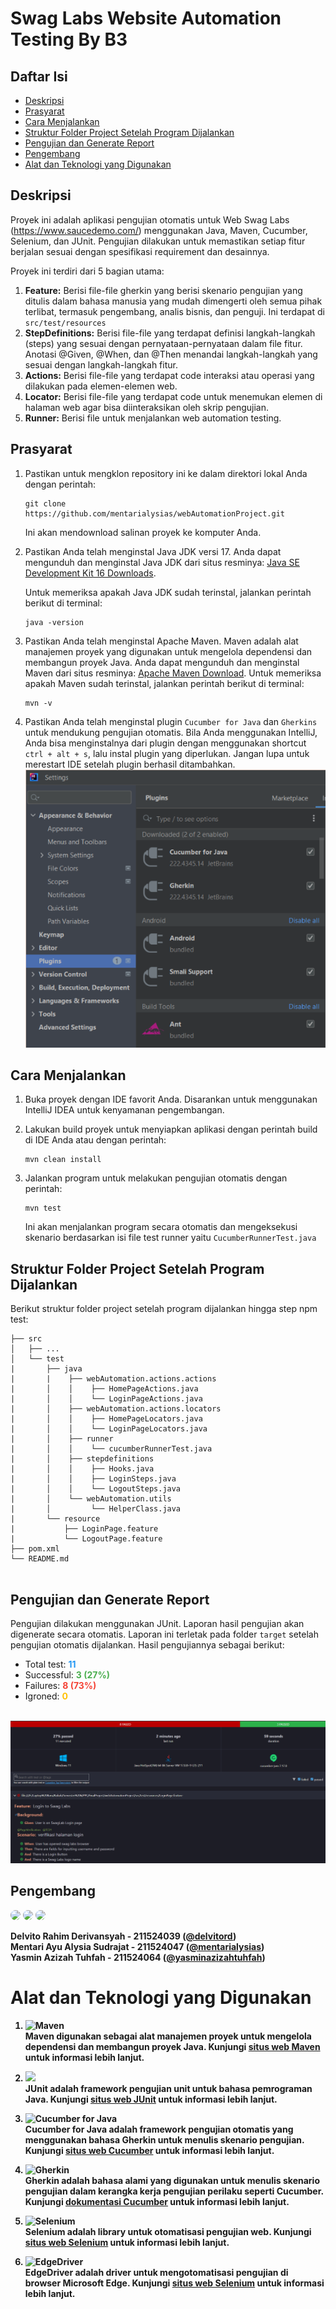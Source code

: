 # Swag Labs Website Automation Testing By B3

## Daftar Isi
- [Deskripsi](#deskripsi)
- [Prasyarat](#prasyarat)
- [Cara Menjalankan](#cara-menjalankan)
- [Struktur Folder Project Setelah Program Dijalankan](#struktur-folder-project-setelah-program-dijalankan)
- [Pengujian dan Generate Report](#pengujian-dan-generate-report)
- [Pengembang](#pengembang)
- [Alat dan Teknologi yang Digunakan](#alat-dan-teknologi-yang-digunakan)

## Deskripsi
Proyek ini adalah aplikasi pengujian otomatis untuk Web Swag Labs (https://www.saucedemo.com/) menggunakan Java, Maven, Cucumber, Selenium, dan JUnit. Pengujian dilakukan untuk memastikan setiap fitur berjalan sesuai dengan spesifikasi requirement dan desainnya.

Proyek ini terdiri dari 5 bagian utama: 
1. **Feature:** Berisi file-file gherkin yang berisi skenario pengujian yang ditulis dalam bahasa manusia yang mudah dimengerti oleh semua pihak terlibat, termasuk pengembang, analis bisnis, dan penguji. Ini terdapat di `src/test/resources`
2. **StepDefinitions:** Berisi file-file yang terdapat definisi langkah-langkah (steps) yang sesuai dengan pernyataan-pernyataan dalam file fitur. Anotasi @Given, @When, dan @Then menandai langkah-langkah yang sesuai dengan langkah-langkah fitur.
3. **Actions:** Berisi file-file yang terdapat code interaksi atau operasi yang dilakukan pada elemen-elemen web.
4. **Locator:** Berisi file-file yang terdapat code untuk menemukan elemen di halaman web agar bisa diinteraksikan oleh skrip pengujian.
5. **Runner:** Berisi file untuk menjalankan web automation testing.

## Prasyarat

1. Pastikan untuk mengklon repository ini ke dalam direktori lokal Anda dengan perintah:
    ```
    git clone https://github.com/mentarialysias/webAutomationProject.git
    ```
   Ini akan mendownload salinan proyek ke komputer Anda.

2. Pastikan Anda telah menginstal Java JDK versi 17. Anda dapat mengunduh dan menginstal Java JDK dari situs resminya: [Java SE Development Kit 16 Downloads](https://www.oracle.com/java/technologies/javase/jdk17-archive-downloads.html).

   Untuk memeriksa apakah Java JDK sudah terinstal, jalankan perintah berikut di terminal:
    ```
    java -version
    ``` 

3. Pastikan Anda telah menginstal Apache Maven. Maven adalah alat manajemen proyek yang digunakan untuk mengelola dependensi dan membangun proyek Java. Anda dapat mengunduh dan menginstal Maven dari situs resminya: [Apache Maven Download](https://maven.apache.org/download.cgi). 
 Untuk memeriksa apakah Maven sudah terinstal, jalankan perintah berikut di terminal:
     ```
    mvn -v
    ```

4. Pastikan Anda telah menginstal plugin `Cucumber for Java` dan `Gherkins` untuk mendukung pengujian otomatis. Bila Anda menggunakan IntelliJ, Anda bisa menginstalnya dari plugin dengan menggunakan shortcut `ctrl + alt + s`, lalu instal plugin yang diperlukan. Jangan lupa untuk merestart IDE setelah plugin berhasil ditambahkan.
   <br> <img src="src/image/plugins.png">




## Cara Menjalankan

1. Buka proyek dengan IDE favorit Anda. Disarankan untuk menggunakan IntelliJ IDEA untuk kenyamanan pengembangan.

2. Lakukan build proyek untuk menyiapkan aplikasi dengan perintah build di IDE Anda atau dengan perintah:
    ```
    mvn clean install
    ```

3. Jalankan program untuk melakukan pengujian otomatis dengan perintah:
    ```
    mvn test
    ```
   Ini akan menjalankan program secara otomatis dan mengeksekusi skenario berdasarkan isi file test runner yaitu `CucumberRunnerTest.java`

## Struktur Folder Project Setelah Program Dijalankan
Berikut struktur folder project setelah program dijalankan hingga step npm test:
```
├── src
│   ├── ...
│   └── test
|       ├── java
|       |    ├── webAutomation.actions.actions
|       │    │    ├── HomePageActions.java
|       │    │    └── LoginPageActions.java
|       │    ├── webAutomation.actions.locators
|       │    │    ├── HomePageLocators.java
|       │    │    └── LoginPageLocators.java
|       │    ├── runner
|       │    │    └── cucumberRunnerTest.java
|       │    ├── stepdefinitions
|       │    │    ├── Hooks.java
|       │    │    ├── LoginSteps.java
|       │    │    └── LogoutSteps.java
|       │    └── webAutomation.utils
|       │         └── HelperClass.java
|       └── resource
|           ├── LoginPage.feature 
|           └── LogoutPage.feature
├── pom.xml
└── README.md
    
```

## Pengujian dan Generate Report
Pengujian dilakukan menggunakan JUnit. Laporan hasil pengujian akan digenerate secara otomatis. Laporan ini terletak pada folder `target` setelah pengujian otomatis dijalankan. Hasil pengujiannya sebagai berikut:
- Total test: <span style="color:#2196F3; font-weight:bold;">11</span>
- Successful: <span style="color:#4CAF50; font-weight:bold;">3 (27%)</span>
- Failures: <span style="color:#F44336; font-weight:bold;">8 (73%)</span>
- Igroned: <span style="color:#FFC107; font-weight:bold;">0</span>

<br> <img src="src/image/report.png">

## Pengembang
[<img src="https://github.com/delvitord.png" width="50" style="border-radius:50%">](https://github.com/delvitord)
[<img src="https://github.com/mentarialysias.png" width="50" style="border-radius:50%">](https://github.com/mentarialysias)
[<img src="https://github.com/yasminazizahtuhfah.png" width="50" style="border-radius:50%">](https://github.com/yasminazizahtuhfah)


<b>Delvito Rahim Derivansyah - 211524039 ([@delvitord](https://github.com/delvitord))
<br> Mentari Ayu Alysia Sudrajat - 211524047 ([@mentarialysias](https://github.com/mentarialysias))
<br> Yasmin Azizah Tuhfah - 211524064 ([@yasminazizahtuhfah](https://github.com/yasminazizahtuhfah))
<b>
# Alat dan Teknologi yang Digunakan

1. ![Maven](https://img.shields.io/badge/Maven-Versi_3.9.6-%2374CBEB)
   <br>Maven digunakan sebagai alat manajemen proyek untuk mengelola dependensi dan membangun proyek Java. Kunjungi [situs web Maven](https://maven.apache.org/) untuk informasi lebih lanjut.

2. ![](https://img.shields.io/badge/JUnit-Framework_Pengujian-%23FFE57E)
   <br>JUnit adalah framework pengujian unit untuk bahasa pemrograman Java. Kunjungi [situs web JUnit](https://junit.org/junit5/) untuk informasi lebih lanjut.

3. ![Cucumber for Java](https://img.shields.io/badge/Cucumber_for_Java-Framework_Pengujian-%23efcfe3)
   <br>Cucumber for Java adalah framework pengujian otomatis yang menggunakan bahasa Gherkin untuk menulis skenario pengujian. Kunjungi [situs web Cucumber](https://cucumber.io/docs/guides/10-minute-tutorial/) untuk informasi lebih lanjut.

4. ![Gherkin](https://img.shields.io/badge/Gherkin-Bahasa_Pengujian-%2393D3D5)
      <br>Gherkin adalah bahasa alami yang digunakan untuk menulis skenario pengujian dalam kerangka kerja pengujian perilaku seperti Cucumber. Kunjungi [dokumentasi Cucumber](https://cucumber.io/docs/gherkin/) untuk informasi lebih lanjut.

4. ![Selenium](https://img.shields.io/badge/Selenium-Framework_Pengujian-%23FF69B4)
   <br>Selenium adalah library untuk otomatisasi pengujian web. Kunjungi [situs web Selenium](https://www.selenium.dev/documentation/en/) untuk informasi lebih lanjut.

5. ![EdgeDriver](https://img.shields.io/badge/EdgeDriver-WebDriver-%2374CB)
   <br>EdgeDriver adalah driver untuk mengotomatisasi pengujian di browser Microsoft Edge. Kunjungi [situs web Selenium](https://www.selenium.dev/documentation/en/) untuk informasi lebih lanjut.
